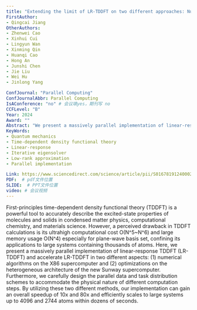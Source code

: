 ```yaml
---
title: "Extending the limit of LR-TDDFT on two different approaches: Numerical algorithms and new Sunway heterogeneous supercomputer"
FirstAuthor:
- Qingcai Jiang
OtherAuthors:
- Zhenwei Cao
- Xinhui Cui
- Lingyun Wan
- Xinming Qin
- Huanqi Cao
- Hong An
- Junshi Chen
- Jie Liu
- Wei Hu
- Jinlong Yang

ConfJournal: "Parallel Computing"
ConfJournalAbbr: Parallel Computing
IsAConference: "no" # 会议填yes，期刊写 no
CCFLevel: "B" 
Year: 2024
Award: ""
Abstract: "We present a massively parallel implementation of linear-response TDDFT (LR-TDDFT) and accelerate LR-TDDFT in two different aspects: (1) numerical algorithms on the X86 supercomputer and (2) optimizations on the heterogeneous architecture of the new Sunway supercomputer. Furthermore, we carefully design the parallel data and task distribution schemes to accommodate the physical nature of different computation steps."
KeyWords:
- Quantum mechanics
- Time-dependent density functional theory
- Linear-response
- Iterative eigensolver
- Low-rank approximation
- Parallel implementation

Link: https://www.sciencedirect.com/science/article/pii/S0167819124000231 # 官网链接 
PDF:  # pdf文件位置
SLIDE:  # PPT文件位置
video: # 会议视频
---
```


First-principles time-dependent density functional theory (TDDFT) is a powerful tool to accurately describe the excited-state properties of molecules and solids in condensed matter physics, computational chemistry, and materials science. However, a perceived drawback in TDDFT calculations is its ultrahigh computational cost O(N^5~N^6) and large memory usage O(N^4) especially for plane-wave basis set, confining its applications to large systems containing thousands of atoms. Here, we present a massively parallel implementation of linear-response TDDFT (LR-TDDFT) and accelerate LR-TDDFT in two different aspects: (1) numerical algorithms on the X86 supercomputer and (2) optimizations on the heterogeneous architecture of the new Sunway supercomputer. Furthermore, we carefully design the parallel data and task distribution schemes to accommodate the physical nature of different computation steps. By utilizing these two different methods, our implementation can gain an overall speedup of 10x and 80x and efficiently scales to large systems up to 4096 and 2744 atoms within dozens of seconds.
